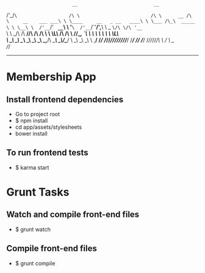                             __                            __
 /'\_/`\                   /\ \                          /\ \      __
/\      \     __    ___ ___\ \ \____     __   _ __   ____\ \ \___ /\_\  _____
\ \ \__\ \  /'__`\/' __` __`\ \ '__`\  /'__`\/\`'__\/',__\\ \  _ `\/\ \/\ '__`\
 \ \ \_/\ \/\  __//\ \/\ \/\ \ \ \L\ \/\  __/\ \ \//\__, `\\ \ \ \ \ \ \ \ \L\ \
  \ \_\\ \_\ \____\ \_\ \_\ \_\ \_,__/\ \____\\ \_\\/\____/ \ \_\ \_\ \_\ \ ,__/
   \/_/ \/_/\/____/\/_/\/_/\/_/\/___/  \/____/ \/_/ \/___/   \/_/\/_/\/_/\ \ \/
                                                                          \ \_\
                                                                           \/_/

---

# Membership App

## Install frontend dependencies

+ Go to project root
+ $ npm install
+ cd app/assets/stylesheets
+ bower install


## To run frontend tests

+ $ karma start

# Grunt Tasks

## Watch and compile front-end files
+ $ grunt watch

## Compile front-end files
+ $ grunt compile